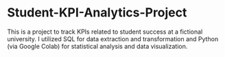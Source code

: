 # Student-KPI-Analytics-Project
This is a project to track KPIs related to student success at a fictional university. I utilized SQL for data extraction and transformation and Python (via Google Colab) for statistical analysis and data visualization.
